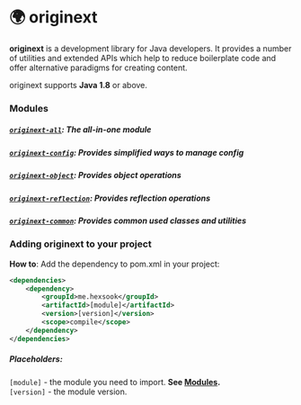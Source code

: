# 🌍 originext
**originext** is a development library for Java developers. It provides a number of utilities and extended APIs
which help to reduce boilerplate code and offer alternative paradigms for creating content.

originext supports **Java 1.8** or above.

### Modules
##### [`originext-all`](https://github.com/Hexsook/originext/tree/master/all): The all-in-one module
##### [`originext-config`](https://github.com/Hexsook/originext/tree/master/config): Provides simplified ways to manage config
##### [`originext-object`](https://github.com/Hexsook/originext/tree/master/object): Provides object operations
##### [`originext-reflection`](https://github.com/Hexsook/originext/tree/master/reflection): Provides reflection operations
##### [`originext-common`](https://github.com/Hexsook/originext/tree/master/common): Provides common used classes and utilities

### Adding originext to your project
**How to**: Add the dependency to pom.xml in your project:
```xml
<dependencies>
    <dependency>
        <groupId>me.hexsook</groupId>
        <artifactId>[module]</artifactId>
        <version>[version]</version>
        <scope>compile</scope>
    </dependency>
</dependencies>
```
##### Placeholders:
`[module]` - the module you need to import. **See [Modules](#modules).** <br>
`[version]` - the module version.